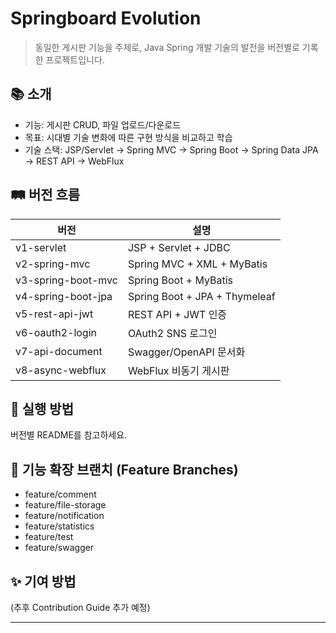 # Springboard Evolution

> 동일한 게시판 기능을 주제로, Java Spring 개발 기술의 발전을 버전별로 기록한 프로젝트입니다.

## 📚 소개

- 기능: 게시판 CRUD, 파일 업로드/다운로드
- 목표: 시대별 기술 변화에 따른 구현 방식을 비교하고 학습
- 기술 스택: JSP/Servlet → Spring MVC → Spring Boot → Spring Data JPA → REST API → WebFlux

## 🛤️ 버전 흐름

| 버전 | 설명 |
|-----|-----|
| v1-servlet | JSP + Servlet + JDBC |
| v2-spring-mvc | Spring MVC + XML + MyBatis |
| v3-spring-boot-mvc | Spring Boot + MyBatis |
| v4-spring-boot-jpa | Spring Boot + JPA + Thymeleaf |
| v5-rest-api-jwt | REST API + JWT 인증 |
| v6-oauth2-login | OAuth2 SNS 로그인 |
| v7-api-document | Swagger/OpenAPI 문서화 |
| v8-async-webflux | WebFlux 비동기 게시판 |

## 🚀 실행 방법

버전별 README를 참고하세요.

## 🧩 기능 확장 브랜치 (Feature Branches)

- feature/comment
- feature/file-storage
- feature/notification
- feature/statistics
- feature/test
- feature/swagger

## ✨ 기여 방법

(추후 Contribution Guide 추가 예정)

---

